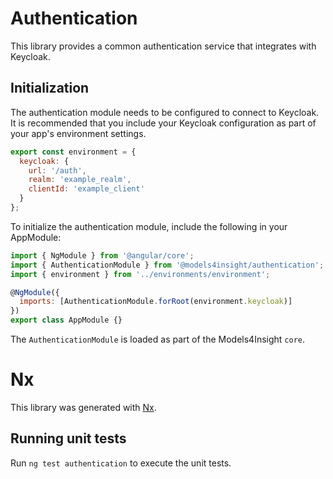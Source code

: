 # Authentication

This library provides a common authentication service that integrates with Keycloak.

## Initialization

The authentication module needs to be configured to connect to Keycloak. It is recommended that you include your Keycloak configuration as part of your app's environment settings.

```javascript
export const environment = {
  keycloak: {
    url: '/auth',
    realm: 'example_realm',
    clientId: 'example_client'
  }
};
```

To initialize the authentication module, include the following in your AppModule:

```javascript
import { NgModule } from '@angular/core';
import { AuthenticationModule } from '@models4insight/authentication';
import { environment } from '../environments/environment';

@NgModule({
  imports: [AuthenticationModule.forRoot(environment.keycloak)]
})
export class AppModule {}
```

The `AuthenticationModule` is loaded as part of the Models4Insight `core`.

# Nx

This library was generated with [Nx](https://nx.dev).

## Running unit tests

Run `ng test authentication` to execute the unit tests.
